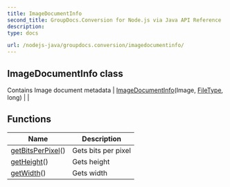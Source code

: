 ```yaml
---
title: ImageDocumentInfo
second_title: GroupDocs.Conversion for Node.js via Java API Reference
description: 
type: docs

url: /nodejs-java/groupdocs.conversion/imagedocumentinfo/
---
```


## ImageDocumentInfo class
Contains Image document metadata
| [ImageDocumentInfo](imagedocumentinfo)(Image, [FileType](../filetype), long) |  |

## Functions

| Name | Description |
| --- | --- |
| [getBitsPerPixel](getbitsperpixel)() | Gets bits per pixel |
| [getHeight](getheight)() | Gets height |
| [getWidth](getwidth)() | Gets width |
